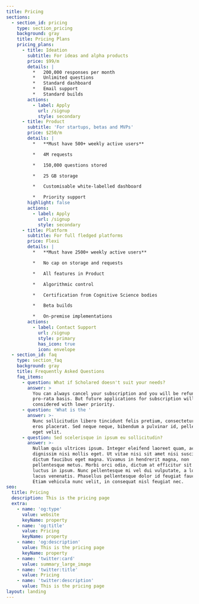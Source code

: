 ```yaml
---
title: Pricing
sections:
  - section_id: pricing
    type: section_pricing
    background: gray
    title: Pricing Plans
    pricing_plans:
      - title: Ideation
        subtitle: For ideas and alpha products
        price: $99/m
        details: |
          *   200,000 responses per month
          *   Unlimited questions
          *   Standard dashboard
          *   Email support
          *   Standard builds
        actions:
          - label: Apply
            url: /signup
            style: secondary
      - title: Product
        subtitle: 'For startups, betas and MVPs'
        price: $250/m
        details: |
          *   **Must have 500+ weekly active users**

          *   4M requests

          *   150,000 questions stored

          *   25 GB storage

          *   Customisable white-labelled dashboard

          *   Priority support
        highlight: false
        actions:
          - label: Apply
            url: /signup
            style: secondary
      - title: Platform
        subtitle: For full fledged platforms
        price: Flexi
        details: |
          *   **Must have 2500+ weekly active users**

          *   No cap on storage and requests

          *   All features in Product

          *   Algorithmic control

          *   Certification from Cognitive Science bodies

          *   Beta builds

          *   On-premise implementations
        actions:
          - label: Contact Support
            url: /signup
            style: primary
            has_icon: true
            icon: envelope
  - section_id: faq
    type: section_faq
    background: gray
    title: Frequently Asked Questions
    faq_items:
      - question: What if Scholared doesn't suit your needs?
        answer: >
          You can always cancel your subscription and you will be refunded on a
          pro-rata basis. But future applications for subscription will be
          considered with lower priority.
      - question: 'What is the '
        answer: >-
          Nunc sollicitudin libero tincidunt felis pretium, consectetur aliquam
          eros placerat. Sed neque neque, bibendum a pulvinar id, pellentesque
          eget velit.
      - question: Sed scelerisque in ipsum eu sollicitudin?
        answer: >-
          Nullam quis ultrices ipsum. Integer eleifend laoreet quam, ac
          dignissim nisi mollis eget. Ut vitae nisi sit amet nisi suscipit
          dictum faucibus eget magna. Vivamus in hendrerit magna, non
          pellentesque metus. Morbi orci odio, dictum at efficitur sit amet,
          luctus in ipsum. Nunc pellentesque mi vel dui vulputate, a lobortis
          lacus venenatis. Phasellus pellentesque dolor id feugiat faucibus.
          Etiam vehicula nunc velit, in consequat nisl feugiat nec.
seo:
  title: Pricing
  description: This is the pricing page
  extra:
    - name: 'og:type'
      value: website
      keyName: property
    - name: 'og:title'
      value: Pricing
      keyName: property
    - name: 'og:description'
      value: This is the pricing page
      keyName: property
    - name: 'twitter:card'
      value: summary_large_image
    - name: 'twitter:title'
      value: Pricing
    - name: 'twitter:description'
      value: This is the pricing page
layout: landing
---
```

